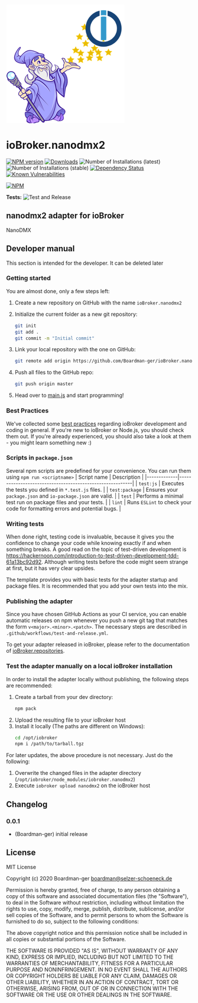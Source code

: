 ![Logo](admin/nanodmx2.png)
# ioBroker.nanodmx2

[![NPM version](http://img.shields.io/npm/v/iobroker.nanodmx2.svg)](https://www.npmjs.com/package/iobroker.nanodmx2)
[![Downloads](https://img.shields.io/npm/dm/iobroker.nanodmx2.svg)](https://www.npmjs.com/package/iobroker.nanodmx2)
![Number of Installations (latest)](http://iobroker.live/badges/nanodmx2-installed.svg)
![Number of Installations (stable)](http://iobroker.live/badges/nanodmx2-stable.svg)
[![Dependency Status](https://img.shields.io/david/Boardman-ger/iobroker.nanodmx2.svg)](https://david-dm.org/Boardman-ger/iobroker.nanodmx2)
[![Known Vulnerabilities](https://snyk.io/test/github/Boardman-ger/ioBroker.nanodmx2/badge.svg)](https://snyk.io/test/github/Boardman-ger/ioBroker.nanodmx2)

[![NPM](https://nodei.co/npm/iobroker.nanodmx2.png?downloads=true)](https://nodei.co/npm/iobroker.nanodmx2/)

**Tests:** ![Test and Release](https://github.com/Boardman-ger/ioBroker.nanodmx2/workflows/Test%20and%20Release/badge.svg)

## nanodmx2 adapter for ioBroker

NanoDMX

## Developer manual
This section is intended for the developer. It can be deleted later

### Getting started

You are almost done, only a few steps left:
1. Create a new repository on GitHub with the name `ioBroker.nanodmx2`
1. Initialize the current folder as a new git repository:  
	```bash
	git init
	git add .
	git commit -m "Initial commit"
	```
1. Link your local repository with the one on GitHub:  
	```bash
	git remote add origin https://github.com/Boardman-ger/ioBroker.nanodmx2
	```

1. Push all files to the GitHub repo:  
	```bash
	git push origin master
	```

1. Head over to [main.js](main.js) and start programming!

### Best Practices
We've collected some [best practices](https://github.com/ioBroker/ioBroker.repositories#development-and-coding-best-practices) regarding ioBroker development and coding in general. If you're new to ioBroker or Node.js, you should
check them out. If you're already experienced, you should also take a look at them - you might learn something new :)

### Scripts in `package.json`
Several npm scripts are predefined for your convenience. You can run them using `npm run <scriptname>`
| Script name | Description                                              |
|-------------|----------------------------------------------------------|
| `test:js`   | Executes the tests you defined in `*.test.js` files.     |
| `test:package`    | Ensures your `package.json` and `io-package.json` are valid. |
| `test` | Performs a minimal test run on package files and your tests. |
| `lint` | Runs `ESLint` to check your code for formatting errors and potential bugs. |

### Writing tests
When done right, testing code is invaluable, because it gives you the 
confidence to change your code while knowing exactly if and when 
something breaks. A good read on the topic of test-driven development 
is https://hackernoon.com/introduction-to-test-driven-development-tdd-61a13bc92d92. 
Although writing tests before the code might seem strange at first, but it has very 
clear upsides.

The template provides you with basic tests for the adapter startup and package files.
It is recommended that you add your own tests into the mix.

### Publishing the adapter
Since you have chosen GitHub Actions as your CI service, you can 
enable automatic releases on npm whenever you push a new git tag that matches the form 
`v<major>.<minor>.<patch>`. The necessary steps are described in `.github/workflows/test-and-release.yml`.

To get your adapter released in ioBroker, please refer to the documentation 
of [ioBroker.repositories](https://github.com/ioBroker/ioBroker.repositories#requirements-for-adapter-to-get-added-to-the-latest-repository).

### Test the adapter manually on a local ioBroker installation
In order to install the adapter locally without publishing, the following steps are recommended:
1. Create a tarball from your dev directory:  
	```bash
	npm pack
	```
1. Upload the resulting file to your ioBroker host
1. Install it locally (The paths are different on Windows):
	```bash
	cd /opt/iobroker
	npm i /path/to/tarball.tgz
	```

For later updates, the above procedure is not necessary. Just do the following:
1. Overwrite the changed files in the adapter directory (`/opt/iobroker/node_modules/iobroker.nanodmx2`)
1. Execute `iobroker upload nanodmx2` on the ioBroker host

## Changelog

### 0.0.1
* (Boardman-ger) initial release

## License
MIT License

Copyright (c) 2020 Boardman-ger <boardman@selzer-schoeneck.de>

Permission is hereby granted, free of charge, to any person obtaining a copy
of this software and associated documentation files (the "Software"), to deal
in the Software without restriction, including without limitation the rights
to use, copy, modify, merge, publish, distribute, sublicense, and/or sell
copies of the Software, and to permit persons to whom the Software is
furnished to do so, subject to the following conditions:

The above copyright notice and this permission notice shall be included in all
copies or substantial portions of the Software.

THE SOFTWARE IS PROVIDED "AS IS", WITHOUT WARRANTY OF ANY KIND, EXPRESS OR
IMPLIED, INCLUDING BUT NOT LIMITED TO THE WARRANTIES OF MERCHANTABILITY,
FITNESS FOR A PARTICULAR PURPOSE AND NONINFRINGEMENT. IN NO EVENT SHALL THE
AUTHORS OR COPYRIGHT HOLDERS BE LIABLE FOR ANY CLAIM, DAMAGES OR OTHER
LIABILITY, WHETHER IN AN ACTION OF CONTRACT, TORT OR OTHERWISE, ARISING FROM,
OUT OF OR IN CONNECTION WITH THE SOFTWARE OR THE USE OR OTHER DEALINGS IN THE
SOFTWARE.